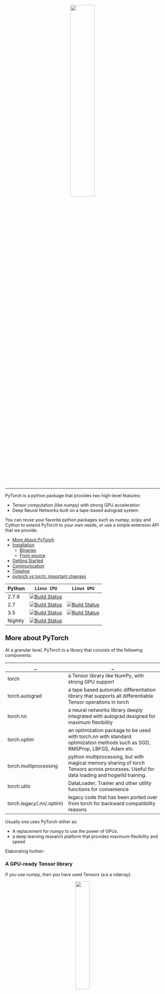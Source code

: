 <p align="center"><img width="40%" src="docs/source/_static/img/pytorch-logo-dark.png" /></p>

--------------------------------------------------------------------------------

PyTorch is a python package that provides two high-level features:
- Tensor computation (like numpy) with strong GPU acceleration
- Deep Neural Networks built on a tape-based autograd system

You can reuse your favorite python packages such as numpy, scipy and Cython to extend PyTorch to your own needs,
or use a simple extension API that we provide.

- [More About PyTorch](#more-about-pytorch)
- [Installation](#installation)
  - [Binaries](#binaries)
  - [From source](#from-source)
- [Getting Started](#getting-started)
- [Communication](#communication)
- [Timeline](#timeline)
- [pytorch vs torch: important changes](#pytorch-vs-torch-important-changes)

| Python |  **`Linux CPU`**   |  **`Linux GPU`** |
|--------|--------------------|------------------|
| 2.7.8  | [![Build Status](https://travis-ci.com/apaszke/pytorch.svg?token=shqHbUq29zKDxuqzGcjC&branch=master)](https://travis-ci.com/apaszke/pytorch) | |
| 2.7    | [![Build Status](https://travis-ci.com/apaszke/pytorch.svg?token=shqHbUq29zKDxuqzGcjC&branch=master)](https://travis-ci.com/apaszke/pytorch) | [![Build Status](http://build.pytorch.org:8080/buildStatus/icon?job=pytorch-master-py2)](https://build.pytorch.org/job/pytorch-master-py2)  |
| 3.5    | [![Build Status](https://travis-ci.com/apaszke/pytorch.svg?token=shqHbUq29zKDxuqzGcjC&branch=master)](https://travis-ci.com/apaszke/pytorch) | [![Build Status](http://build.pytorch.org:8080/buildStatus/icon?job=pytorch-master-py3)](https://build.pytorch.org/job/pytorch-master-py3)  |
| Nightly| [![Build Status](https://travis-ci.com/apaszke/pytorch.svg?token=shqHbUq29zKDxuqzGcjC&branch=master)](https://travis-ci.com/apaszke/pytorch) | |

## More about PyTorch

At a granular level, PyTorch is a library that consists of the following components:

| \_                       | \_ |
| ------------------------ | --- |
| torch                    | a Tensor library like NumPy, with strong GPU support |
| torch.autograd           | a tape based automatic differentiation library that supports all differentiable Tensor operations in torch |
| torch.nn                 | a neural networks library deeply integrated with autograd designed for maximum flexibility |
| torch.optim              | an optimization package to be used with torch.nn with standard optimization methods such as SGD, RMSProp, LBFGS, Adam etc. |
| torch.multiprocessing    | python multiprocessing, but with magical memory sharing of torch Tensors across processes. Useful for data loading and hogwild training. |
| torch.utils              | DataLoader, Trainer and other utility functions for convenience |
| torch.legacy(.nn/.optim) | legacy code that has been ported over from torch for backward compatibility reasons |

Usually one uses PyTorch either as:

- A replacement for numpy to use the power of GPUs.
- a deep learning research platform that provides maximum flexibility and speed

Elaborating further:

### A GPU-ready Tensor library

If you use numpy, then you have used Tensors (a.k.a ndarray).

<p align=center><img width="30%" src="docs/source/_static/img/tensor_illustration.png" /></p>

PyTorch provides Tensors that can live either on the CPU or the GPU, and accelerate
compute by a huge amount.

We provide a wide variety of tensor routines to accelerate and fit your scientific computation needs
such as slicing, indexing, math operations, linear algebra, reductions.
And they are fast!

### Dynamic Neural Networks: Tape based Autograd

PyTorch has a unique way of building neural networks: using and replaying a tape recorder.

Most frameworks such as `TensorFlow`, `Theano`, `Caffe` and `CNTK` have a static view of the world.
One has to build a neural network, and reuse the same structure again and again.
Changing the way the network behaves means that one has to start from scratch.

With PyTorch, we use a technique called Reverse-mode auto-differentiation, which allows you to
change the way your network behaves arbitrarily with zero lag or overhead. Our inspiration comes
from several research papers on this topic, as well as current and past work such as
[autograd](https://github.com/twitter/torch-autograd),
[autograd](https://github.com/HIPS/autograd),
[Chainer](http://chainer.org), etc.

While this technique is not unique to PyTorch, it's one of the fastest implementations of it to date.
You get the best of speed and flexibility for your crazy research.

<p align=center><img width="80%" src="docs/source/_static/img/dynamic_graph.gif" /></p>

### Python first

PyTorch is not a Python binding into a monolothic C++ framework.
It is built to be deeply integrated into Python.
You can use it naturally like you would use numpy / scipy / scikit-learn etc.
You can write your new neural network layers in Python itself, using your favorite libraries
and use packages such as Cython and Numba.
Our goal is to not reinvent the wheel, but to reuse wheels.

### Imperative experiences

PyTorch is designed to be intuitive, linear in thought and easy to use.
When you execute a line of code, it gets executed. There isn't an asynchronous view of the world.
When you drop into a debugger, or receive error messages and stack traces, understanding them is straight-forward.
The stack-trace points to exactly where your code was defined.
We hope you never spend hours debugging your code because of bad stack traces or asynchronous and opaque execution engines.

### Fast and Lean

PyTorch is as fast as the fastest deep learning framework out there, with minimal overhead.
We integrate acceleration libraries such as Intel MKL and NVIDIA (CuDNN, NCCL) for maximum speed.

The memory usage in PyTorch is extremely efficient compared to Torch or some of the alternatives.
We've written custom memory allocators for the GPU to make sure that
your deep learning models are maximally memory efficient.
This enables you to train bigger deep learning models than before.

### Extensions without pain

Writing new neural network modules, or interfacing with PyTorch's Tensor API was designed to be straight-forward
and with minimal abstractions.

You can write new neural network layers in Python itself, that use the torch API,
[or your favorite numpy derivatives](https://github.com/pytorch/tutorials/blob/master/Creating%20extensions%20using%20numpy%20and%20scipy.ipynb)

If you want to write your layers in C/C++, we provide an extension API based on
[cffi](http://cffi.readthedocs.io/en/latest/) that is efficient and easy to use.
There is no wrapper code that needs to be written. [You can see an example here](https://github.com/pytorch/extension-ffi).

At the core, all the value of PyTorch -- it's CPU and GPU Tensor and Neural Network backends
-- are written in simple libraries with a C99 API.
They are mature and have been tested for years.

## Installation

### Binaries
- Anaconda
```bash
conda install pytorch -c https://conda.anaconda.org/t/6N-MsQ4WZ7jo/soumith
```

### From source

Instructions for an Anaconda environment.

If you want to compile with CUDA support, install
- [NVIDIA CUDA](https://developer.nvidia.com/cuda-downloads) 7.5 or above
- [NVIDIA CuDNN](https://developer.nvidia.com/cudnn) v5.x

#### Install optional dependencies

```bash
export CMAKE_PREFIX_PATH=[anaconda root directory]
conda install numpy mkl setuptools cmake gcc cffi
conda install -c soumith magma-cuda75 # or magma-cuda80 if CUDA 8.0
```

#### Install PyTorch
```bash
export MACOSX_DEPLOYMENT_TARGET=10.9 # if OSX
pip install -r requirements.txt
python setup.py install
```

## Getting Started

Three pointers to get you started:
- [Tutorials: notebooks to get you started with understanding and using PyTorch](https://github.com/pytorch/tutorials)
- [Examples: easy to understand pytorch code across all domains](https://github.com/pytorch/examples)
- The API Reference: [http://pytorch.org/docs/](http://pytorch.org/docs/)

## Communication
* github issues: bug reports, feature requests, install issues, RFCs, thoughts, etc.
* forums: discuss implementations, research, etc. http://discuss.pytorch.org
* slack: general chat, online discussions, collaboration etc. https://pytorch.slack.com/ . If you need a slack invite, ping us at soumith@pytorch.org
* newsletter: no-noise, one-way email newsletter with important announcements about pytorch. You can sign-up here: http://eepurl.com/cbG0rv

## Release Model and Contributions

PyTorch has a 90 day release cycle. It's current state is Beta, we expect no obvious bugs but subtle bugs might be encountered.

If you are planning to contribute back bug-fixes, please do so without any further discussion.

If you plan to contribute new features, utility functions or extensions to the core, please first open an issue and discuss the feature with us.
Sending a PR without discussion might end up resulting in a rejected PR, because we might be taking the core in a different direction than you might be aware of.

**For the next release cycle, these are the 3 big features were are planning to add:**

1. [Distributed PyTorch](https://github.com/pytorch/pytorch/issues/241) (a draft implementation is present in this [branch](https://github.com/apaszke/pytorch-dist)
2. Backward of Backward - Backpropagating through the optimization process itself. Some past and recent papers such as
   [Double Backprop](http://yann.lecun.com/exdb/publis/pdf/drucker-lecun-91.pdf) and [Unrolled GANs](https://arxiv.org/abs/1611.02163) need this.
3. Lazy Execution Engine for autograd - This will enable us to optionally introduce caching and JIT compilers to optimize autograd code.

